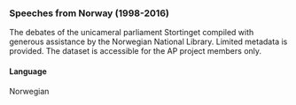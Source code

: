 ### Speeches from Norway (1998-2016)
The debates of the unicameral parliament Stortinget compiled with generous assistance by the Norwegian National Library. Limited metadata is provided. The dataset is accessible for the AP project members only.

#### Language
Norwegian
